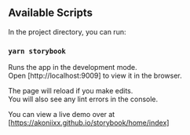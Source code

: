 ## Available Scripts

In the project directory, you can run:

### `yarn storybook`

Runs the app in the development mode.<br />
Open [http://localhost:9009] to view it in the browser.

The page will reload if you make edits.<br />
You will also see any lint errors in the console.

You can view a live demo over at
[https://akoniixx.github.io/storybook/home/index]